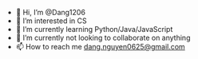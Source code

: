 - 👋 Hi, I’m @Dang1206
- 👀 I’m interested in CS
- 🌱 I’m currently learning Python/Java/JavaScript
- 💞️ I’m currently not looking to collaborate on anything
- 📫 How to reach me dang.nguyen0625@gmail.com

<!---
Dang1206/Dang1206 is a ✨ special ✨ repository because its `README.md` (this file) appears on your GitHub profile.
You can click the Preview link to take a look at your changes.
--->
